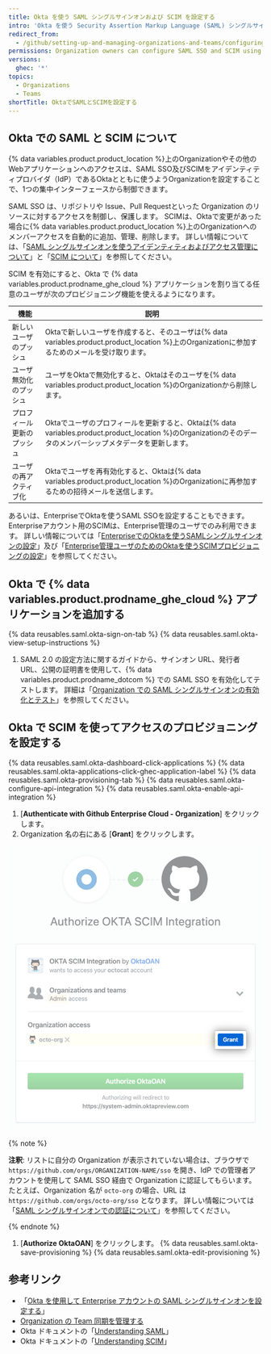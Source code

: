 ```yaml
---
title: Okta を使う SAML シングルサインオンおよび SCIM を設定する
intro: 'Okta を使う Security Assertion Markup Language (SAML) シングルサインオン (SSO) および System for Cross-domain Identity Management (SCIM) を使用すると、 {% data variables.product.product_location %} で Organization へのアクセスを自動的に管理することができます。'
redirect_from:
  - /github/setting-up-and-managing-organizations-and-teams/configuring-saml-single-sign-on-and-scim-using-okta
permissions: Organization owners can configure SAML SSO and SCIM using Okta for an organization.
versions:
  ghec: '*'
topics:
  - Organizations
  - Teams
shortTitle: OktaでSAMLとSCIMを設定する
---
```


## Okta での SAML と SCIM について

{% data variables.product.product_location %}上のOrganizationやその他のWebアプリケーションへのアクセスは、SAML SSO及びSCIMをアイデンティティプロバイダ（IdP）であるOktaとともに使うようOrganizationを設定することで、1つの集中インターフェースから制御できます。

SAML SSO は、リポジトリや Issue、Pull Requestといった Organization のリソースに対するアクセスを制御し、保護します。 SCIMは、Oktaで変更があった場合に{% data variables.product.product_location %}上のOrganizationへのメンバーアクセスを自動的に追加、管理、削除します。 詳しい情報については、「[SAML シングルサインオンを使うアイデンティティおよびアクセス管理について](/organizations/managing-saml-single-sign-on-for-your-organization/about-identity-and-access-management-with-saml-single-sign-on)」と「[SCIM について](/organizations/managing-saml-single-sign-on-for-your-organization/about-scim)」を参照してください。

SCIM を有効にすると、Okta で {% data variables.product.prodname_ghe_cloud %} アプリケーションを割り当てる任意のユーザが次のプロビジョニング機能を使えるようになります。

| 機能            | 説明                                                                                                              |
| ------------- | --------------------------------------------------------------------------------------------------------------- |
| 新しいユーザのプッシュ   | Oktaで新しいユーザを作成すると、そのユーザは{% data variables.product.product_location %}上のOrganizationに参加するためのメールを受け取ります。          |
| ユーザ無効化のプッシュ   | ユーザをOktaで無効化すると、Oktaはそのユーザを{% data variables.product.product_location %}のOrganizationから削除します。                   |
| プロフィール更新のプッシュ | Oktaでユーザのプロフィールを更新すると、Oktaは{% data variables.product.product_location %}のOrganizationのそのデータのメンバーシップメタデータを更新します。 |
| ユーザの再アクティブ化   | Oktaでユーザを再有効化すると、Oktaは{% data variables.product.product_location %}のOrganizationに再参加するための招待メールを送信します。           |

あるいは、EnterpriseでOktaを使うSAML SSOを設定することもできます。 Enterpriseアカウント用のSCIMは、Enterprise管理のユーザでのみ利用できます。 詳しい情報については「[EnterpriseでのOktaを使うSAMLシングルサインオンの設定](/admin/identity-and-access-management/managing-iam-for-your-enterprise/configuring-saml-single-sign-on-for-your-enterprise-using-okta)」及び「[Enterprise管理ユーザのためのOktaを使うSCIMプロビジョニングの設定](/admin/identity-and-access-management/managing-iam-with-enterprise-managed-users/configuring-scim-provisioning-for-enterprise-managed-users-with-okta)」を参照してください。

## Okta で {% data variables.product.prodname_ghe_cloud %} アプリケーションを追加する

{% data reusables.saml.okta-sign-on-tab %}
{% data reusables.saml.okta-view-setup-instructions %}
1. SAML 2.0 の設定方法に関するガイドから、サインオン URL、発行者 URL、公開の証明書を使用して、{% data variables.product.prodname_dotcom %} での SAML SSO を有効化してテストします。 詳細は「[Organization での SAML シングルサインオンの有効化とテスト](/organizations/managing-saml-single-sign-on-for-your-organization/enabling-and-testing-saml-single-sign-on-for-your-organization#enabling-and-testing-saml-single-sign-on-for-your-organization)」を参照してください。

## Okta で SCIM を使ってアクセスのプロビジョニングを設定する
{% data reusables.saml.okta-dashboard-click-applications %}
{% data reusables.saml.okta-applications-click-ghec-application-label %}
{% data reusables.saml.okta-provisioning-tab %}
{% data reusables.saml.okta-configure-api-integration %}
{% data reusables.saml.okta-enable-api-integration %}
1. [**Authenticate with Github Enterprise Cloud - Organization**] をクリックします。
1. Organization 名の右にある [**Grant**] をクリックします。

  ![Organization にアクセスできるよう Okta SCIM インテグレーションを認証する [Grant] ボタン](/assets/images/help/saml/okta-scim-integration-grant-organization-access.png)

  {% note %}

  **注釈**: リストに自分の Organization が表示されていない場合は、ブラウザで `https://github.com/orgs/ORGANIZATION-NAME/sso` を開き、IdP での管理者アカウントを使用して SAML SSO 経由で Organization に認証してもらいます。 たとえば、Organization 名が `octo-org` の場合、URL は `https://github.com/orgs/octo-org/sso` となります。 詳しい情報については「[SAML シングルサインオンでの認証について](/github/authenticating-to-github/about-authentication-with-saml-single-sign-on)」を参照してください。

  {% endnote %}
1. [**Authorize OktaOAN**] をクリックします。
{% data reusables.saml.okta-save-provisioning %}
{% data reusables.saml.okta-edit-provisioning %}

## 参考リンク

- 「[Okta を使用して Enterprise アカウントの SAML シングルサインオンを設定する](/enterprise-cloud@latest/admin/authentication/managing-identity-and-access-for-your-enterprise/configuring-saml-single-sign-on-for-your-enterprise-using-okta)」
- [Organization の Team 同期を管理する](/organizations/managing-saml-single-sign-on-for-your-organization/managing-team-synchronization-for-your-organization#enabling-team-synchronization-for-okta)
- Okta ドキュメントの「[Understanding SAML](https://developer.okta.com/docs/concepts/saml/)」
- Okta ドキュメントの「[Understanding SCIM](https://developer.okta.com/docs/concepts/scim/)」
